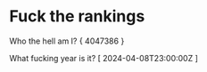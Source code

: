 # Fuck the rankings

Who the hell am I?
{ 4047386 }

What fucking year is it?
[ 2024-04-08T23:00:00Z ]
